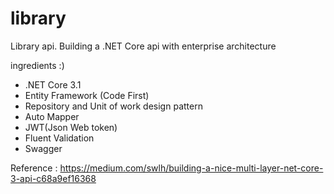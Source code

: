 # library
Library api. Building  a .NET Core api with enterprise architecture

ingredients :)
  - .NET Core 3.1
  - Entity Framework (Code First)
  - Repository and  Unit of work design pattern 
  - Auto Mapper
  - JWT(Json Web token)
  - Fluent Validation
  - Swagger
  

Reference : https://medium.com/swlh/building-a-nice-multi-layer-net-core-3-api-c68a9ef16368
